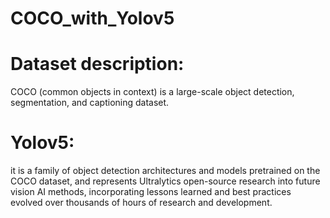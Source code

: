 # COCO_with_Yolov5

# Dataset description: 
COCO (common objects in context) is a large-scale object detection, segmentation, and captioning dataset.

# Yolov5: 
it is a family of object detection architectures and models pretrained on the COCO dataset, and represents Ultralytics open-source research into future vision AI methods, incorporating lessons learned and best practices evolved over thousands of hours of research and development.
